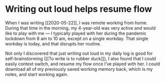 # Writing out loud helps resume flow
When I was writing [[2020-05-22]], I was remote working from home. During that time in the morning, my 4-year-old was very active and would like to play with me —  I typically played with her during the pandemic lockdown from 8 am to 10 am, except on a single workday. That single workday is today, and that disrupts her routine.

Not only I discovered that just writing out loud in my daily log is good for self-brainstorming ([[To write is to rubber duck]]), I also found that I could easily context switch, and resume my flow once I’ve played with her. I could download all of my previously saved working memory back, which is my notes, and start working again.

<!-- #evergreen #remotework -->

<!-- {BearID:EC45441A-6833-4B6C-857B-923052795D4C-1211-000031C0B47E7F66} -->
